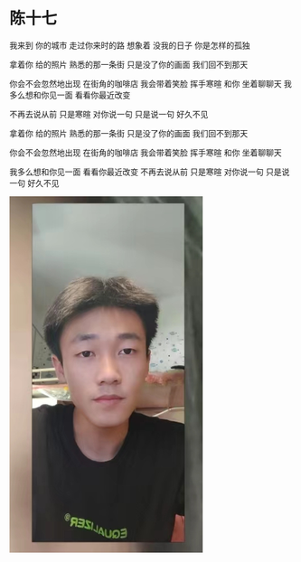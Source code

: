
# 陈十七
>
我来到 你的城市 走过你来时的路
想象着 没我的日子
你是怎样的孤独

拿着你 给的照片 熟悉的那一条街
只是没了你的画面 我们回不到那天

你会不会忽然地出现 在街角的咖啡店
我会带着笑脸 挥手寒暄 和你 坐着聊聊天
我多么想和你见一面 看看你最近改变

不再去说从前 只是寒暄 对你说一句  只是说一句
好久不见

拿着你 给的照片
熟悉的那一条街
只是没了你的画面
我们回不到那天

你会不会忽然地出现
在街角的咖啡店
我会带着笑脸 挥手寒暄
和你 坐着聊聊天

我多么想和你见一面
看看你最近改变
不再去说从前 只是寒暄
对你说一句
只是说一句
好久不见

![Alt](assets/1717.jpg)
